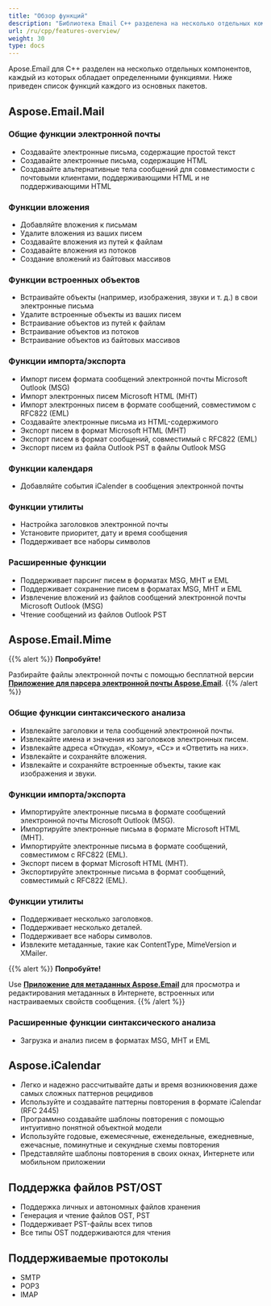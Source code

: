```yaml
---
title: "Обзор функций"
description: "Библиотека Email C++ разделена на несколько отдельных компонентов, каждый из которых обладает определенными функциями. Ниже приведен список функций каждого из основных пакетов."
url: /ru/cpp/features-overview/
weight: 30
type: docs
---
```


Apose.Email для C++ разделен на несколько отдельных компонентов, каждый из которых обладает определенными функциями. Ниже приведен список функций каждого из основных пакетов.
## **Aspose.Email.Mail**
### **Общие функции электронной почты**
- Создавайте электронные письма, содержащие простой текст
- Создавайте электронные письма, содержащие HTML
- Создавайте альтернативные тела сообщений для совместимости с почтовыми клиентами, поддерживающими HTML и не поддерживающими HTML
### **Функции вложения**
- Добавляйте вложения к письмам
- Удалите вложения из ваших писем
- Создавайте вложения из путей к файлам
- Создавайте вложения из потоков
- Создание вложений из байтовых массивов
### **Функции встроенных объектов**
- Встраивайте объекты (например, изображения, звуки и т. д.) в свои электронные письма
- Удалите встроенные объекты из ваших писем
- Встраивание объектов из путей к файлам
- Встраивание объектов из потоков
- Встраивание объектов из байтовых массивов
### **Функции импорта/экспорта**
- Импорт писем формата сообщений электронной почты Microsoft Outlook (MSG)
- Импорт электронных писем Microsoft HTML (MHT)
- Импорт электронных писем в формате сообщений, совместимом с RFC822 (EML)
- Создавайте электронные письма из HTML-содержимого
- Экспорт писем в формат Microsoft HTML (MHT)
- Экспорт писем в формат сообщений, совместимый с RFC822 (EML)
- Экспорт писем из файла Outlook PST в файлы Outlook MSG
### **Функции календаря**
- Добавляйте события iCalender в сообщения электронной почты
### **Функции утилиты**
- Настройка заголовков электронной почты
- Установите приоритет, дату и время сообщения
- Поддерживает все наборы символов
### **Расширенные функции**
- Поддерживает парсинг писем в форматах MSG, MHT и EML
- Поддерживает сохранение писем в форматах MSG, MHT и EML
- Извлечение вложений из файлов сообщений электронной почты Microsoft Outlook (MSG)
- Чтение сообщений из файлов Outlook PST
## **Aspose.Email.Mime**
{{% alert %}}
**Попробуйте!**

Разбирайте файлы электронной почты с помощью бесплатной версии [**Приложение для парсера электронной почты Aspose.Email**](https://products.aspose.app/email/ru/parser).
{{% /alert %}}
### **Общие функции синтаксического анализа**
- Извлекайте заголовки и тела сообщений электронной почты.
- Извлекайте имена и значения из заголовков электронных писем.
- Извлекайте адреса «Откуда», «Кому», «Cc» и «Ответить на них».
- Извлекайте и сохраняйте вложения.
- Извлекайте и сохраняйте встроенные объекты, такие как изображения и звуки.
### **Функции импорта/экспорта**
- Импортируйте электронные письма в формате сообщений электронной почты Microsoft Outlook (MSG).
- Импортируйте электронные письма в формате Microsoft HTML (MHT).
- Импортируйте электронные письма в формате сообщений, совместимом с RFC822 (EML).
- Экспорт писем в формат Microsoft HTML (MHT).
- Экспортируйте электронные письма в формат сообщений, совместимый с RFC822 (EML).
### **Функции утилиты**
- Поддерживает несколько заголовков.
- Поддерживает несколько деталей.
- Поддерживает все наборы символов.
- Извлеките метаданные, такие как ContentType, MimeVersion и XMailer.

{{% alert %}}
**Попробуйте!**

Use [**Приложение для метаданных Aspose.Email**](https://products.aspose.app/email/ru/metadata) для просмотра и редактирования метаданных в Интернете, встроенных или настраиваемых свойств сообщения.
{{% /alert %}}
### **Расширенные функции синтаксического анализа**
- Загрузка и анализ писем в форматах MSG, MHT и EML
## **Aspose.iCalendar**
- Легко и надежно рассчитывайте даты и время возникновения даже самых сложных паттернов рецидивов
- Используйте и создавайте паттерны повторения в формате iCalendar (RFC 2445)
- Программно создавайте шаблоны повторения с помощью интуитивно понятной объектной модели
- Используйте годовые, ежемесячные, еженедельные, ежедневные, ежечасные, поминутные и секундные схемы повторения
- Представляйте шаблоны повторения в своих окнах, Интернете или мобильном приложении
## **Поддержка файлов PST/OST**
- Поддержка личных и автономных файлов хранения
- Генерация и чтение файлов OST, PST
- Поддерживает PST-файлы всех типов
- Все типы OST поддерживаются для чтения
## **Поддерживаемые протоколы**
- SMTP
- POP3
- IMAP


